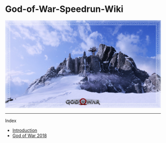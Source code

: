# God-of-War-Speedrun-Wiki
![Image of header](https://github.com/rbastronomy/God-of-War-Speedrun-Wiki/blob/main/images/mimir-mountain.jpg)
- - - -
Index
- [Introduction](#introduction)
- [God of War 2018](https://github.com/rbastronomy/God-of-War-Speedrun-Wiki/tree/main#god-of-war-2018)
